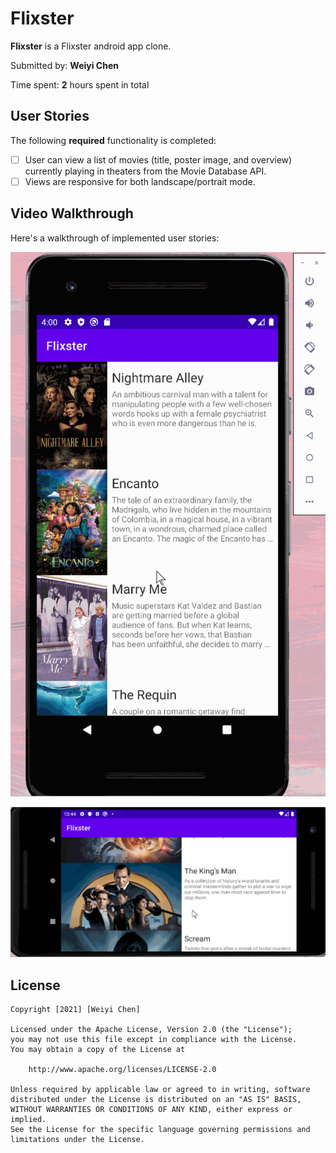 # Flixster

**Flixster** is a Flixster android app clone.

Submitted by: **Weiyi Chen**

Time spent: **2** hours spent in total

## User Stories

The following **required** functionality is completed:

* [ ] User can view a list of movies (title, poster image, and overview) currently playing in theaters from the Movie Database API.
* [ ] Views are responsive for both landscape/portrait mode.

## Video Walkthrough

Here's a walkthrough of implemented user stories:

![list of movies](./walkthrus/listOfMovies.gif)

![list of movies in landscape mode](./walkthrus/listOfMoviesLandscape.gif) 

## License

    Copyright [2021] [Weiyi Chen]

    Licensed under the Apache License, Version 2.0 (the "License");
    you may not use this file except in compliance with the License.
    You may obtain a copy of the License at

        http://www.apache.org/licenses/LICENSE-2.0

    Unless required by applicable law or agreed to in writing, software
    distributed under the License is distributed on an "AS IS" BASIS,
    WITHOUT WARRANTIES OR CONDITIONS OF ANY KIND, either express or implied.
    See the License for the specific language governing permissions and
    limitations under the License.
